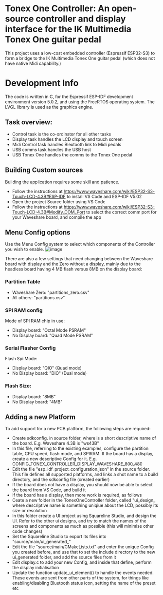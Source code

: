 # Tonex One Controller: An open-source controller and display interface for the IK Multimedia Tonex One guitar pedal
This project uses a low-cost embedded controller (Espressif ESP32-S3) to form a bridge to the IK Multimedia Tonex One guitar pedal (which does not have native Midi capability.)

# Development Info
The code is written in C, for the Espressif ESP-IDF development environment version 5.0.2, and using the FreeRTOS operating system.
The LVGL library is used as the graphics engine.

## Task overview:
- Control task is the co-ordinator for all other tasks
- Display task handles the LCD display and touch screen
- Midi Control task handles Bleutooth link to Midi pedals
- USB comms task handles the USB host
- USB Tonex One handles the comms to the Tonex One pedal

## Building Custom sources
Building the application requires some skill and patience.
- Follow the instructions at https://www.waveshare.com/wiki/ESP32-S3-Touch-LCD-4.3B#ESP-IDF to install VS Code and ESP-IDF V5.02
- Open the project Source folder using VS Code
- Follow the instructions at https://www.waveshare.com/wiki/ESP32-S3-Touch-LCD-4.3B#Modify_COM_Port to select the correct comm port for your Waveshare board, and compile the app

## Menu Config options
Use the Menu Config system to select which components of the Controller you wish to enable.
![image](https://github.com/user-attachments/assets/593d48fb-aeea-4b20-87c7-dc9212952213)

There are also a few settings that need changing between the Waveshare board with display and the Zero without a display, mainly due to the headless board having 4 MB flash versus 8MB on the display board:
### Partition Table
- Waveshare Zero: "partitions_zero.csv"
- All others: "partitions.csv"

### SPI RAM config
Mode of SPI RAM chip in use:
- Display board: "Octal Mode PSRAM"
- No Display board: "Quad Mode PSRAM"

### Serial Flasher Config
Flash Spi Mode:
- Display board: "QIO" (Quad mode)
- No Display board: "DIO" (Dual mode)

### Flash Size:
- Display board: "8MB"
- No Display board: "4MB"

## Adding a new Platform
To add support for a new PCB platform, the following steps are required:
- Create sdkconfig.<boardname> in source folder, where <boardname> is a short descriptive name of the board. E.g. Waveshare 4.3B is "ws43B"
- In this file, referring to the existing examples, configure the partition table, CPU speed, flash mode, and SPIRAM. If the board has a display, create a new descriptive Config for it. E.g. CONFIG_TONEX_CONTROLLER_DISPLAY_WAVESHARE_800_480
- Edit the file "esp_idf_project_configuration.json" in the source folder. This file defines all supported platforms, and links a shot name to a build directory, and the sdkconfig file (created earlier)
- If the board does not have a display, you should now be able to select the board from VS Code, and build it
- If the board has a display, then more work is required, as follows
- Ceate a new folder in the TonexOneController folder, called "ui_design_<descriptivename> where descriptive name is something uniqiue about the LCD, possibly its size or resolution
- In this folder create a UI project using Squareline Studio, and design the UI. Refer to the other ui designs, and try to match the names of the screens and components as much as possible (this will minimise other code changes)
- Set the Squareline Studio to export its files into "source/main/ui_generated_<descriptivename>"
- Edit the file "source/main/CMakeLists.txt" and enter the unique Config you created before, and use that to set the include directory to the new ui_generated folder, and add the source files from it
- Edit display.c to add your new Config, and inside that define, perform the display initialisation
- Update the function update_ui_element() to handle the events needed. These events are sent from other parts of the system, for things like enabling/disabling Bluetooth status icon, setting the name of the preset etc
  
